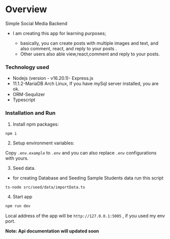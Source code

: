 # Overview

Simple Social Media Backend

- I am creating this app for learning purposes;

  - basically, you can create posts with multiple images and text, and also comment, react, and reply to your posts .
  - Other users also able view,react,comment and reply to your posts.

### Technology used

- Nodejs (version - v16.20.1)- Express.js
- 11.1.2-MariaDB Arch Linux, If you have mySql server installed, you are ok.
- ORM-Sequlizer
- Typescript

### Installation and Run

1.  Install npm packages:

```bash
npm i
```

2. Setup environment variables:

Copy `.env.example` to `.env` and you can also replace `.env` configurations with yours.

3. Seed data.

- for creating Database and Seeding Sample Students data run this script

```
ts-node src/seed/data/importData.ts
```

4. Start app

```bash
npm run dev
```

Local address of the app will be `http://127.0.0.1:5005` , if you used my env port.

__Note: Api documentation will updated soon__